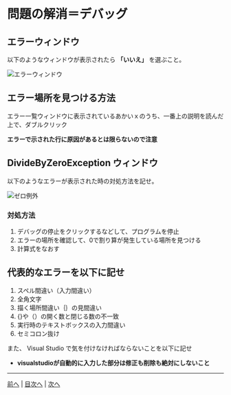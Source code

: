 # 問題の解消＝デバッグ

## エラーウィンドウ
以下のようなウィンドウが表示されたら **「いいえ」** を選ぶこと。

![エラーウィンドウ](imgs/0300.png)

## エラー場所を見つける方法
エラー一覧ウィンドウに表示されているあかいｘのうち、一番上の説明を読んだ上で、ダブルクリック

**エラーで示された行に原因があるとは限らないので注意**

## DivideByZeroException ウィンドウ
以下のようなエラーが表示された時の対処方法を記せ。

![ゼロ例外](imgs/0301.png)

### 対処方法
1. デバッグの停止をクリックするなどして、プログラムを停止
2. エラーの場所を確認して、0で割り算が発生している場所を見つける
3. 計算式をなおす

## 代表的なエラーを以下に記せ
1. スペル間違い（入力間違い）
2. 全角文字
3. 描く場所間違い｛｝の見間違い
4. {}や（）の開く数と閉じる数の不一致
5. 実行時のテキストボックスの入力間違い
6. セミコロン抜け

また、 Visual Studio で気を付けなければならないことを以下に記せ
- **visualstudioが自動的に入力した部分は修正も削除も絶対にしないこと**

---

[前へ](README.md#%E3%83%97%E3%83%AD%E3%82%B0%E3%83%A9%E3%83%9F%E3%83%B3%E3%82%B0%E3%81%AE%E8%82%9D) | [目次へ](README.md#%E7%9B%AE%E6%AC%A1) | [次へ](04.md)
